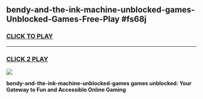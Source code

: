 
## bendy-and-the-ink-machine-unblocked-games-Unblocked-Games-Free-Play #fs68j
<h3>
<a href="https://us.freeplayer.one?title=bendy-and-the-ink-machine-unblocked-games&ref=9M">CLICK TO PLAY</a></h3>
<hr>

<h3>
<a href="https://us.freeplayer.one?title=bendy-and-the-ink-machine-unblocked-games&ref=9M">CLICK 2 PLAY</a>
  
</h3>

<a href="https://us.freeplayer.one?title=bendy-and-the-ink-machine-unblocked-games&ref=9M"><img src="https://clearcache.store/games.png"></a>


**bendy-and-the-ink-machine-unblocked-games games unblocked: Your Gateway to Fun and Accessible Online Gaming**
